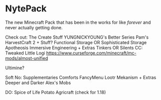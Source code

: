# NytePack
The new Minecraft Pack that has been in the works for like *forever* and never actually getting done.

Check out:
The Create Stuff
YUNGNICKYOUNG's Better Series
Pam's HarvestCraft 2 + Stuff?
Functional Storage OR Sophisticated Storage
Apotheosis
Immersive Engineering + Extras
Tinkers OR Silents
CC: Tweaked
Little Logi
https://www.curseforge.com/minecraft/mc-mods/almost-unified

Ultimine?

Soft No:
Supplementaries
Comforts
FancyMenu
Lootr
Mekanism + Extras
Deeper and Darker
Alex's Mobs

DO:
Spice of Life Potato
Agricraft (check for 1.18)